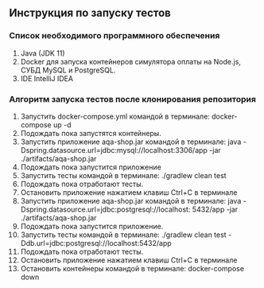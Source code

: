 ## Инструкция по запуску тестов

### Список необходимого программного обеспечения

1. Java (JDK 11)
2. Docker для запуска контейнеров симулятора оплаты на Node.js, СУБД MySQL и PostgreSQL.
3. IDE IntelliJ IDEA

### Алгоритм запуска тестов после клонирования репозитория

1. Запустить docker-compose.yml командой в терминале: docker-compose up -d
2. Подождать пока запустятся контейнеры.
3. Запустить приложение aqa-shop.jar командой в терминале: java -Dspring.datasource.url=jdbc:mysql://localhost:3306/app
   -jar ./artifacts/aqa-shop.jar
4. Подождать пока запустится приложение
5. Запустить тесты командой в терминале: ./gradlew clean test
6. Подождать пока отработают тесты.
7. Остановить приложение нажатием клавиш Ctrl+C в терминале
8. Запустить приложение aqa-shop.jar командой в терминале: java -Dspring.datasource.url=jdbc:postgresql://localhost:
   5432/app -jar ./artifacts/aqa-shop.jar
9. Подождать пока запустится приложение.
10. Запустить тесты командой в терминале: ./gradlew clean test -Ddb.url=jdbc:postgresql://localhost:5432/app
11. Подождать пока отработают тесты.
12. Остановить приложение нажатием клавиш Ctrl+C в терминале
13. Остановить контейнеры командой в терминале: docker-compose down
 